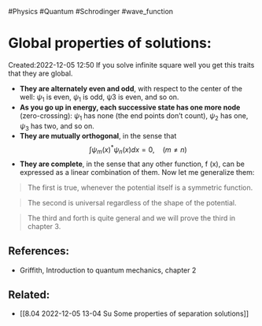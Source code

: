 
#Physics
#Quantum
#Schrodinger
#wave_function


# Global properties of solutions:
Created:2022-12-05 12:50
If you solve infinite square well you get this traits that they are global.

- **They are alternately even and odd**, with respect to the center of the well: $\psi_1$ is even, $\psi_1$ is odd, ψ3 is even, and so on.
- **As you go up in energy, each successive state has one more node** (zero-crossing): $\psi_1$ has none (the end points don’t count), $\psi_2$ has one, $\psi_3$ has two, and so on.
- **They are mutually orthogonal**, in the sense that
$$\int \psi_m(x)^* \psi_n(x) d x=0, \quad(m \neq n)$$
- **They are complete**, in the sense that any other function, f (x), can be expressed as a linear combination of them.
Now let me generalize them:
>The first is true, whenever the potential itself is a symmetric function.

>The second is universal regardless of the shape of the potential.

>The third and forth is quite general and we will prove the third in chapter 3.

## References:
- Griffith, Introduction to quantum mechanics, chapter 2
## Related:
- [[8.04 2022-12-05 13-04 Su Some properties of separation solutions]]